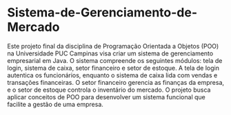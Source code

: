 # Sistema-de-Gerenciamento-de-Mercado
 Este projeto final da disciplina de Programação Orientada a Objetos (POO) na Universidade PUC Campinas visa criar um sistema de gerenciamento empresarial em Java. O sistema compreende os seguintes módulos: tela de login, sistema de caixa, setor financeiro e setor de estoque. A tela de login autentica os funcionários, enquanto o sistema de caixa lida com vendas e transações financeiras. O setor financeiro gerencia as finanças da empresa, e o setor de estoque controla o inventário do mercado. O projeto busca aplicar conceitos de POO para desenvolver um sistema funcional que facilite a gestão de uma empresa.
